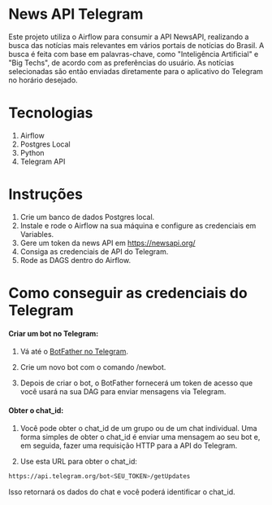 # News API Telegram

Este projeto utiliza o Airflow para consumir a API NewsAPI, realizando a busca das notícias mais relevantes em vários portais de notícias do Brasil. A busca é feita com base em palavras-chave, como "Inteligência Artificial" e "Big Techs", de acordo com as preferências do usuário. As notícias selecionadas são então enviadas diretamente para o aplicativo do Telegram no horário desejado.

# Tecnologias

1. Airflow
2. Postgres Local
3. Python
4. Telegram API

# Instruções

1. Crie um banco de dados Postgres local.
2. Instale e rode o Airflow na sua máquina e configure as credenciais em Variables.
3. Gere um token da news API em https://newsapi.org/
4. Consiga as credenciais de API do Telegram.
5. Rode as DAGS dentro do Airflow.

# Como conseguir as credenciais do Telegram

####  Criar um bot no Telegram:

1. Vá até o [BotFather no Telegram](https://t.me/botfather).

2. Crie um novo bot com o comando /newbot.

3. Depois de criar o bot, o BotFather fornecerá um token de acesso que você usará na sua DAG para enviar mensagens via Telegram.

#### Obter o chat_id:

1. Você pode obter o chat_id de um grupo ou de um chat individual. Uma forma simples de obter o chat_id é enviar uma mensagem ao seu bot e, em seguida, fazer uma requisição HTTP para a API do Telegram.

2. Use esta URL para obter o chat_id:
```bash
https://api.telegram.org/bot<SEU_TOKEN>/getUpdates
```
Isso retornará os dados do chat e você poderá identificar o chat_id.